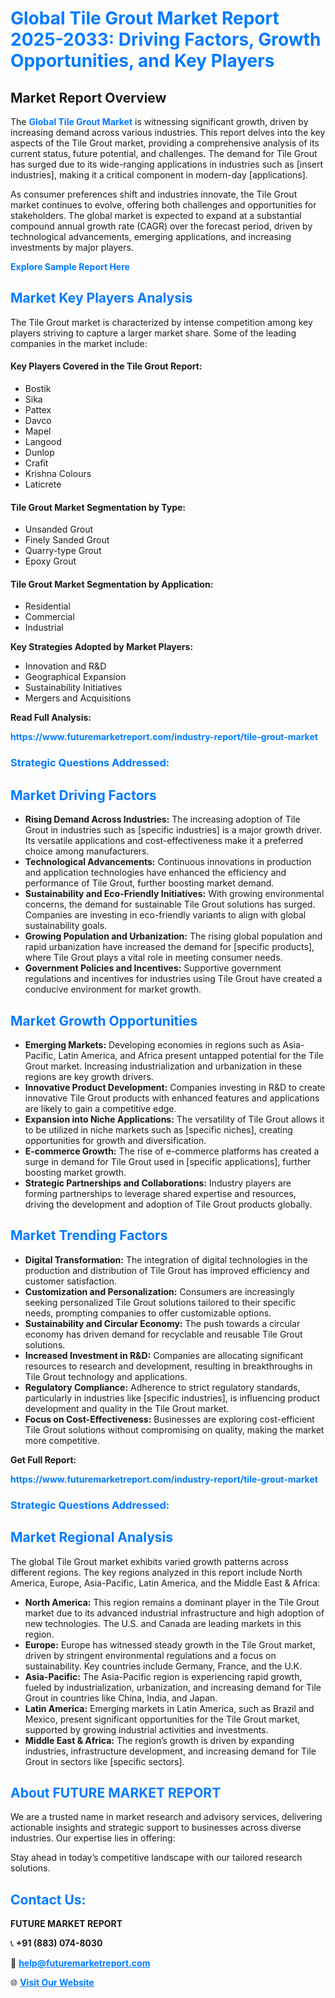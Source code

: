 <h1 style="color: #007BFF;">Global Tile Grout Market Report 2025-2033: Driving Factors, Growth Opportunities, and Key Players</h1>

<section id="overview">
<h2>Market Report Overview</h2>
<p>The <a href="https://www.futuremarketreport.com/industry-report/tile-grout-market" style="color: #007BFF; text-decoration: none;"><strong>Global Tile Grout Market</strong></a> is witnessing significant growth, driven by increasing demand across various industries. This report delves into the key aspects of the Tile Grout market, providing a comprehensive analysis of its current status, future potential, and challenges. The demand for Tile Grout has surged due to its wide-ranging applications in industries such as [insert industries], making it a critical component in modern-day [applications].</p>
<p>As consumer preferences shift and industries innovate, the Tile Grout market continues to evolve, offering both challenges and opportunities for stakeholders. The global market is expected to expand at a substantial compound annual growth rate (CAGR) over the forecast period, driven by technological advancements, emerging applications, and increasing investments by major players.</p>
</section>

<section id="overview">
<p><a href="https://www.futuremarketreport.com/request-sample/reportId=59334" style="color: #007BFF; text-decoration: none;"><strong>Explore Sample Report Here</strong></a></p>
</section>

<section id="key-players">
<h2 style="color: #007BFF;">Market Key Players Analysis</h2>
<p>The Tile Grout market is characterized by intense competition among key players striving to capture a larger market share. Some of the leading companies in the market include:</p>
<h4>Key Players Covered in the Tile Grout Report:</h4>
<ul><li>Bostik</li><li>Sika</li><li>Pattex</li><li>Davco</li><li>Mapel</li><li>Langood</li><li>Dunlop</li><li>Crafit</li><li>Krishna Colours</li><li>Laticrete</li></ul>
<h4>Tile Grout Market Segmentation by Type:</h4>
<ul><li>Unsanded Grout</li><li>Finely Sanded Grout</li><li>Quarry-type Grout</li><li>Epoxy Grout</li></ul>

<h4>Tile Grout Market Segmentation by Application:</h4>
<ul><li>Residential</li><li>Commercial</li><li>Industrial</li></ul>
<p><strong>Key Strategies Adopted by Market Players:</strong></p>
<ul>
<li>Innovation and R&D</li>
<li>Geographical Expansion</li>
<li>Sustainability Initiatives</li>
<li>Mergers and Acquisitions</li>
</ul>
</section>

<section>
<p><strong>Read Full Analysis: </strong></p><a href="https://www.futuremarketreport.com/industry-report/tile-grout-market" style="color: #007BFF; text-decoration: none;"><strong>https://www.futuremarketreport.com/industry-report/tile-grout-market</strong></a>
<h3 style="color: #007BFF;">Strategic Questions Addressed:</h3>
</section>

<section id="driving-factors">
<h2 style="color: #007BFF;">Market Driving Factors</h2>
<ul>
<li><strong>Rising Demand Across Industries:</strong> The increasing adoption of Tile Grout in industries such as [specific industries] is a major growth driver. Its versatile applications and cost-effectiveness make it a preferred choice among manufacturers.</li>
<li><strong>Technological Advancements:</strong> Continuous innovations in production and application technologies have enhanced the efficiency and performance of Tile Grout, further boosting market demand.</li>
<li><strong>Sustainability and Eco-Friendly Initiatives:</strong> With growing environmental concerns, the demand for sustainable Tile Grout solutions has surged. Companies are investing in eco-friendly variants to align with global sustainability goals.</li>
<li><strong>Growing Population and Urbanization:</strong> The rising global population and rapid urbanization have increased the demand for [specific products], where Tile Grout plays a vital role in meeting consumer needs.</li>
<li><strong>Government Policies and Incentives:</strong> Supportive government regulations and incentives for industries using Tile Grout have created a conducive environment for market growth.</li>
</ul>
</section>

<section id="growth-opportunities">
<h2 style="color: #007BFF;">Market Growth Opportunities</h2>
<ul>
<li><strong>Emerging Markets:</strong> Developing economies in regions such as Asia-Pacific, Latin America, and Africa present untapped potential for the Tile Grout market. Increasing industrialization and urbanization in these regions are key growth drivers.</li>
<li><strong>Innovative Product Development:</strong> Companies investing in R&D to create innovative Tile Grout products with enhanced features and applications are likely to gain a competitive edge.</li>
<li><strong>Expansion into Niche Applications:</strong> The versatility of Tile Grout allows it to be utilized in niche markets such as [specific niches], creating opportunities for growth and diversification.</li>
<li><strong>E-commerce Growth:</strong> The rise of e-commerce platforms has created a surge in demand for Tile Grout used in [specific applications], further boosting market growth.</li>
<li><strong>Strategic Partnerships and Collaborations:</strong> Industry players are forming partnerships to leverage shared expertise and resources, driving the development and adoption of Tile Grout products globally.</li>
</ul>
</section>

<section id="trending-factors">
<h2 style="color: #007BFF;">Market Trending Factors</h2>
<ul>
<li><strong>Digital Transformation:</strong> The integration of digital technologies in the production and distribution of Tile Grout has improved efficiency and customer satisfaction.</li>
<li><strong>Customization and Personalization:</strong> Consumers are increasingly seeking personalized Tile Grout solutions tailored to their specific needs, prompting companies to offer customizable options.</li>
<li><strong>Sustainability and Circular Economy:</strong> The push towards a circular economy has driven demand for recyclable and reusable Tile Grout solutions.</li>
<li><strong>Increased Investment in R&D:</strong> Companies are allocating significant resources to research and development, resulting in breakthroughs in Tile Grout technology and applications.</li>
<li><strong>Regulatory Compliance:</strong> Adherence to strict regulatory standards, particularly in industries like [specific industries], is influencing product development and quality in the Tile Grout market.</li>
<li><strong>Focus on Cost-Effectiveness:</strong> Businesses are exploring cost-efficient Tile Grout solutions without compromising on quality, making the market more competitive.</li>
</ul>
</section>

<section>
<p><strong>Get Full Report: </strong></p><a href="https://www.futuremarketreport.com/industry-report/tile-grout-market" style="color: #007BFF; text-decoration: none;"><strong>https://www.futuremarketreport.com/industry-report/tile-grout-market</strong></a>
<h3 style="color: #007BFF;">Strategic Questions Addressed:</h3>
</section>


<section id="regional-analysis">
<h2 style="color: #007BFF;">Market Regional Analysis</h2>
<p>The global Tile Grout market exhibits varied growth patterns across different regions. The key regions analyzed in this report include North America, Europe, Asia-Pacific, Latin America, and the Middle East & Africa:</p>
<ul>
<li><strong>North America:</strong> This region remains a dominant player in the Tile Grout market due to its advanced industrial infrastructure and high adoption of new technologies. The U.S. and Canada are leading markets in this region.</li>
<li><strong>Europe:</strong> Europe has witnessed steady growth in the Tile Grout market, driven by stringent environmental regulations and a focus on sustainability. Key countries include Germany, France, and the U.K.</li>
<li><strong>Asia-Pacific:</strong> The Asia-Pacific region is experiencing rapid growth, fueled by industrialization, urbanization, and increasing demand for Tile Grout in countries like China, India, and Japan.</li>
<li><strong>Latin America:</strong> Emerging markets in Latin America, such as Brazil and Mexico, present significant opportunities for the Tile Grout market, supported by growing industrial activities and investments.</li>
<li><strong>Middle East & Africa:</strong> The region’s growth is driven by expanding industries, infrastructure development, and increasing demand for Tile Grout in sectors like [specific sectors].</li>
</ul>
</section>

<footer>
<h2 style="color: #007BFF;">About FUTURE MARKET REPORT</h2>
<p>We are a trusted name in market research and advisory services, delivering actionable insights and strategic support to businesses across diverse industries. Our expertise lies in offering:</p>

<p>Stay ahead in today’s competitive landscape with our tailored research solutions.</p>

<h2 style="color: #007BFF;">Contact Us:</h2>
<p><strong>FUTURE MARKET REPORT</strong></p>
<p>📞 <strong>+91 (883) 074-8030</strong></p>
<p>📧 <strong><a href="mailto:help@futuremarketreport.com" style="color: #007BFF;">help@futuremarketreport.com</a></strong></p>
<p>🌐 <strong><a href="https://www.futuremarketreport.com/" style="color: #007BFF;">Visit Our Website</a></strong></p>
</footer>
